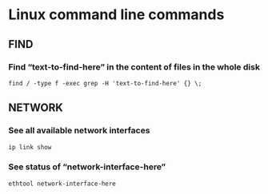 # Linux command line commands







## FIND

### Find “text-to-find-here” in the content of files in the whole disk
```find / -type f -exec grep -H 'text-to-find-here' {} \;```







## NETWORK

### See all available network interfaces
```ip link show```

### See status of “network-interface-here”
```ethtool network-interface-here```